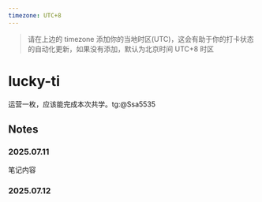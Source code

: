```yaml
---
timezone: UTC+8
---
```


> 请在上边的 timezone 添加你的当地时区(UTC)，这会有助于你的打卡状态的自动化更新，如果没有添加，默认为北京时间 UTC+8 时区


# lucky-ti

运营一枚，应该能完成本次共学。tg:@Ssa5535

## Notes

<!-- Content_START -->

### 2025.07.11

笔记内容

### 2025.07.12

<!-- Content_END -->
